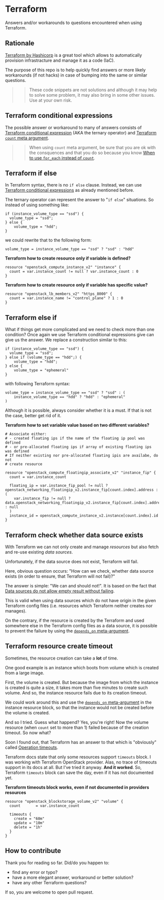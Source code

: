 # Terraform
Answers and/or workarounds to questions encountered when using Terraform.

## Rationale

[Terraform by Hashicorp](https://www.terraform.io/) is a great tool which allows
to automatically provision infrastracture and manage it as a code (IaC).  

The purpose of this repo is to help quickly find answers or more likely
workarounds (if not hacks) in case of bumping into the same or similar
questions. 

>> These code snippets are not solutions and although it may help to solve some
problem, it may also bring in some other issues. Use at your own risk.

## Terraform conditional expressions

The possible answer or workaround to many of answers consists of
[Terraform conditional expression](https://www.terraform.io/docs/language/expressions/conditionals.html)
(AKA the ternary operator) and
[Terraform `count` meta argument](https://www.terraform.io/docs/language/meta-arguments/count.html).  

>> When using `count` meta argument, be sure that you are ok with the 
consquences and that you do so because you know
[When to use `for_each` instead of `count`](https://www.terraform.io/docs/language/meta-arguments/count.html#when-to-use-for_each-instead-of-count).

## Terraform if else

In Terraform syntax, there is no `if else` clause. Instead, we can use
[Terraform conditional expressions](https://www.terraform.io/docs/language/expressions/conditionals.html)
as already mentioned before.  

The ternary operator can represent the answer to "`if else`" situations. So
instead of using something like:  

```
if (instance_volume_type == "ssd") {
  volume_type = "ssd";
} else {
    volume_type = "hdd";
}
```

we could rewrite that to the following form:

```
volume_type = instance_volume_type == "ssd" ? "ssd" : "hdd"
```

__Terraform how to create resource only if variable is defined?__

```
resource "openstack_compute_instance_v2" "instance" {
  count = var.instance_count != null ? var.instance_count : 0
}
```

__Terraform how to create resource only if variable has specific value?__

```
resource "openstack_lb_members_v2" "https_8000" {
  count = var.instance_name != "control_plane" ? 1 : 0
}
```

## Terraform else if

What if things get more complicated and we need to check more than one
condition? Once again we use Terraform conditional expressions give can give us
the answer. We replace a construction similar to this: 

```
if (instance_volume_type == "ssd") {
  volume_type = "ssd";
} else if (volume_type == "hdd";) {
    volume_type = "hdd";
} else {
    volume_type = "ephemeral"
}
```

with following Terraform syntax:

```
volume_type = instance_volume_type == "ssd" ? "ssd" : (
    instance_volume_type == "hdd" ? "hdd" : "ephemeral"
)
```

Although it is possible, always consider whether it is a must. If that is not
the case, better get rid of it.

__Terraform how to set variable value based on two different variables?__

```
# Associate either:
# - created floating ips if the name of the floating ip pool was defined
# - or pre-allocated floating ips if array of existing floating ips was defined
# If neither existing nor pre-allocated floating ipis are availabe, do not
# create resource

resource "openstack_compute_floatingip_associate_v2" "instance_fip" {
  count = var.instance_count

  floating_ip = var.instance_fip_pool != null ? openstack_networking_floatingip_v2.instance_fip[count.index].address : (
    var.instance_fip != null ? data.openstack_networking_floatingip_v2.instance_fip[count.index].address : null
  )
  instance_id = openstack_compute_instance_v2.instance[count.index].id
}
```

## Terraform check whether data source exists

With Terraform we can not only create and manage _resources_ but also fetch
and re-use existing _data sources_.  

Unfortunately, if the data source does not exist, Terraform will fail.  

Here, obvious question occurs: "How can we check, whether data source exists (in
order to ensure, that Terraform will not fail)?"  

The answer is simple: "We can and should not!". It is based on the fact that
[Data sources do not allow empty result without failing](https://github.com/hashicorp/terraform/issues/16380).  

This is valid when using data sources which do not have origin in the given
Terraform config files (i.e. resources which Terraform neither creates nor
manages).  

On the contrary, if the resource is created by the Terraform and used somewhere
else in the Terraform config files as a data source, it is possible to prevent
the failure by using the
[`depends_on` meta-argument](https://www.terraform.io/docs/language/meta-arguments/depends_on.html).  

## Terraform resource create timeout

Sometimes, the resource creation can take a __lot__ of time.  

One good example is an instance which boots from volume which is created from a
large image.  

First, the volume is created. But because the image from which the instance is
created is quite a size, it takes more than five minutes to create such volume.
And so, the instance resource fails due to its creation timeout.  

We could work around this and use the
[`depends_on` meta-argument](https://www.terraform.io/docs/language/meta-arguments/depends_on.html)
in the instance resource block, so that the instance would not be created before
the volume is created.  

And so I tried. Guess what happend? Yes, you're right! Now the volume resource
(when `count` set to more than 1) failed because of the creation timeout. So now
what?  

Soon I found out, that Terraform has an answer to that which is "obviously"
called [Operation timeouts](https://www.terraform.io/docs/language/resources/syntax.html#operation-timeouts).  

Terraform docs state that only some resources support `timeouts` block. I was
working with Terraform OpenStack provider. Alas, no trace of timeouts support in
its docs at all. But I've tried it anyway. __And it worked__. So, Terraform 
`timeouts` block can save the day, even if it has not documented yet.

__Terraform timeouts block works, even if not documented in providers resources__

```
resource "openstack_blockstorage_volume_v2" "volume" {
  count       = var.instance_count

  timeouts {
    create = "60m"
    update = "10m"
    delete = "1h"
  }
}
```

## How to contribute

Thank you for reading so far. Did/do you happen to:
- find any error or typo?
- have a more elegant answer, workaround or better solution?
- have any other Terraform questions?

If so, you are welcome to open pull request.
